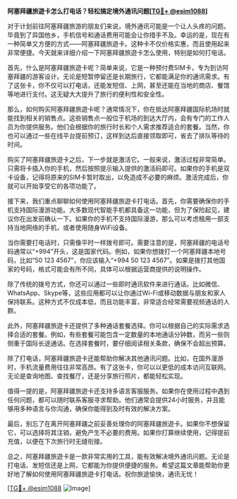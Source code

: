 **阿塞拜疆旅遊卡怎么打电话？轻松搞定境外通讯问题[[TG💪+ @esim1088](https://t.me/s/esim1088)]**

对于计划前往阿塞拜疆旅游的朋友们来说，境外通讯可能是一个让人头疼的问题。毕竟到了异国他乡，手机信号和通话费用可能会让你措手不及。幸运的是，现在有一种简单又方便的方式——阿塞拜疆旅遊卡。这种卡不仅价格实惠，而且使用起来非常便捷。今天就来详细介绍一下阿塞拜疆旅遊卡怎么使用，特别是如何打电话。

首先，什么是阿塞拜疆旅遊卡呢？简单来说，它是一种预付费SIM卡，专为到访阿塞拜疆的游客设计。无论是短暂停留还是长期旅行，它都能满足你的通讯需求。有了这张卡，你不仅可以打电话，还能发短信、上网，甚至还能在当地的商店、餐馆等地进行支付。这无疑大大提升了旅行的便利性和安全性。

那么，如何购买阿塞拜疆旅遊卡呢？通常情况下，你在抵达阿塞拜疆国际机场时就能找到相关的销售点。这些销售点一般位于机场的到达大厅内，会有专门的工作人员为你提供服务。他们会根据你的旅行时长和个人需求推荐适合的套餐。当然，你也可以通过一些在线平台提前预订，这样到达后直接领取即可，省去了排队等待的时间。

购买了阿塞拜疆旅遊卡之后，下一步就是激活它。一般来说，激活过程非常简单。只需将卡插入你的手机，然后按照提示输入提供的激活码即可。如果你的手机是双卡设备，记得将原来的SIM卡暂时取出，以免造成不必要的麻烦。激活完成后，你就可以开始享受它的各项功能了。

接下来，我们重点聊聊如何使用阿塞拜疆旅遊卡打电话。首先，你需要确保你的手机支持国际漫游功能。大多数现代智能手机都具备这一功能，但为了保险起见，建议你在出发前确认一下。如果你的手机不支持国际漫游，那么可以考虑租用一部支持当地网络的手机，或者使用随身WiFi设备。

当你需要打电话时，只需像平时一样拨号即可。需要注意的是，阿塞拜疆的电话号码通常以“+994”开头，这是国家代码。例如，如果你想拨打一个阿塞拜疆本地号码，比如“50 123 4567”，你应该输入“+994 50 123 4567”。如果是拨打其他国家的号码，格式可能会有所不同，具体可以根据运营商提供的说明操作。

除了传统的拨号方式，你还可以通过一些即时通讯软件来进行通话。比如微信、WhatsApp、Skype等，这些应用都可以让你通过Wi-Fi或移动数据与朋友和家人保持联系。这种方式不仅成本低，而且功能丰富，非常适合经常需要视频通话的人群。

此外，阿塞拜疆旅遊卡还提供了多种通话套餐选择。你可以根据自己的实际需求选择合适的套餐。例如，有些套餐可能包含一定数量的本地通话分钟数，而另一些则侧重于国际长途通话。在选择套餐时，要仔细阅读相关条款，确保不会超出预算。

除了打电话，阿塞拜疆旅遊卡还能帮助你解决其他通讯问题。比如，在国外漫游时，手机流量费用往往非常高昂。有了这张卡，你可以以更低的成本访问互联网。无论是查询地图、查找餐厅，还是分享旅行照片，都能轻松实现。

值得一提的是，阿塞拜疆旅遊卡还支持多语言客服服务。如果你在使用过程中遇到任何问题，都可以随时联系客服寻求帮助。他们通常会提供24小时服务，并且能够用多种语言与你沟通，确保你能得到及时有效的解决方案。

最后，别忘了在离开阿塞拜疆之前妥善处理你的阿塞拜疆旅遊卡。如果你不想保留它，可以选择将其注销，避免产生不必要的费用。如果你打算继续使用，记得提前充值，以便在下次旅行时无缝衔接。

总之，阿塞拜疆旅遊卡是一款非常实用的工具，能有效解决境外通讯问题。无论是打电话、发短信还是上网，它都能为你提供便捷的服务。希望这篇文章能帮助你更好地了解如何使用阿塞拜疆旅遊卡打电话。祝你旅途愉快，通讯无忧！

[[TG💪+ @esim1088](https://t.me/s/esim1088) ![Image](https://i.postimg.cc/4NQfJmqS/Snipaste-2025-05-13-00-14-12.png)]